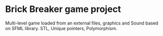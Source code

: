 # Brick Breaker game project
Multi-level game loaded from an external files, graphics and Sound based on SFML library.
STL, Unique pointers, Polymorphism.

